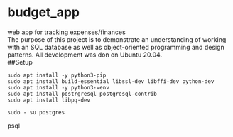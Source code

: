 # budget_app
web app for tracking expenses/finances
<br>
The purpose of this project is to demonstrate an understanding of working with an SQL database as well as object-oriented programming and design patterns.  All development was don on Ubuntu 20.04.
<br>
##Setup

    sudo apt install -y python3-pip
    sudo apt install build-essential libssl-dev libffi-dev python-dev
    sudo apt install -y python3-venv
    sudo apt install postrgresql postgresql-contrib
    sudo apt install libpq-dev

    sudo - su postgres

psql
